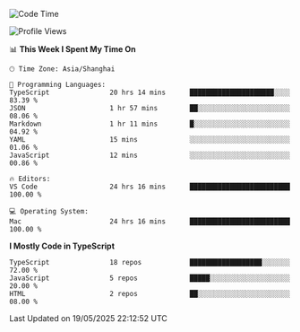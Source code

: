 <!--START_SECTION:waka-->
![Code Time](http://img.shields.io/badge/Code%20Time-7%2C730%20hrs%2034%20mins-blue)

![Profile Views](http://img.shields.io/badge/Profile%20Views-0-blue)

📊 **This Week I Spent My Time On** 

```text
🕑︎ Time Zone: Asia/Shanghai

💬 Programming Languages: 
TypeScript               20 hrs 14 mins      █████████████████████░░░░   83.39 % 
JSON                     1 hr 57 mins        ██░░░░░░░░░░░░░░░░░░░░░░░   08.06 % 
Markdown                 1 hr 11 mins        █░░░░░░░░░░░░░░░░░░░░░░░░   04.92 % 
YAML                     15 mins             ░░░░░░░░░░░░░░░░░░░░░░░░░   01.06 % 
JavaScript               12 mins             ░░░░░░░░░░░░░░░░░░░░░░░░░   00.86 % 

🔥 Editors: 
VS Code                  24 hrs 16 mins      █████████████████████████   100.00 % 

💻 Operating System: 
Mac                      24 hrs 16 mins      █████████████████████████   100.00 % 
```

**I Mostly Code in TypeScript** 

```text
TypeScript               18 repos            ██████████████████░░░░░░░   72.00 % 
JavaScript               5 repos             █████░░░░░░░░░░░░░░░░░░░░   20.00 % 
HTML                     2 repos             ██░░░░░░░░░░░░░░░░░░░░░░░   08.00 % 
```




 Last Updated on 19/05/2025 22:12:52 UTC
<!--END_SECTION:waka-->
